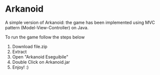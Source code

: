 # Arkanoid
A simple version of Arkanoid: the game has been implemented using MVC  pattern (Model-View-Controller) on Java.

To run the game follow the steps below

1) Download file.zip
2) Extract
3) Open "Arkanoid Eseguibile"
4) Double Click on Arkanoid.jar
5) Enjoy! :)
